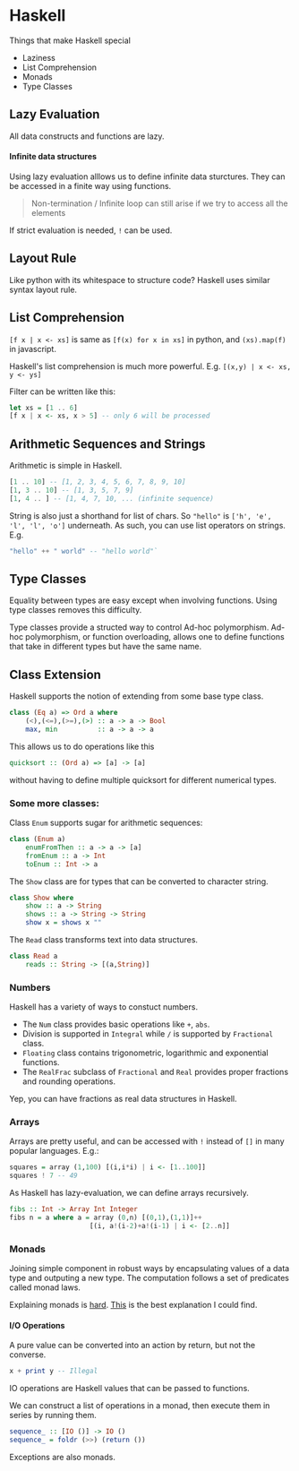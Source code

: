 # Haskell
Things that make Haskell special
- Laziness
- List Comprehension
- Monads
- Type Classes

## Lazy Evaluation
All data constructs and functions are lazy.
#### Infinite data structures
Using lazy evaluation alllows us to define infinite data sturctures.
They can be accessed in a finite way using functions.

> Non-termination / Infinite loop can still arise if we try to access all the elements

If strict evaluation is needed, `!` can be used.

## Layout Rule
Like python with its whitespace to structure code? Haskell uses similar syntax layout rule.

## List Comprehension
`[f x | x <- xs]` is same as `[f(x) for x in xs]` in python, and `(xs).map(f)` in javascript.

Haskell's list comprehension is much more powerful. E.g. `[(x,y) | x <- xs, y <- ys]`

Filter can be written like this:
```Haskell
let xs = [1 .. 6]
[f x | x <- xs, x > 5] -- only 6 will be processed
```

## Arithmetic Sequences and Strings
Arithmetic is simple in Haskell.
```Haskell
[1 .. 10] -- [1, 2, 3, 4, 5, 6, 7, 8, 9, 10]
[1, 3 .. 10] -- [1, 3, 5, 7, 9]
[1, 4 .. ] -- [1, 4, 7, 10, ... (infinite sequence)
```

String is also just a shorthand for list of chars. So `"hello"` is `['h', 'e', 'l', 'l', 'o']` underneath. As such, you can use list operators on strings. E.g.

```Haskell
"hello" ++ " world" -- "hello world"`
```

## Type Classes
Equality between types are easy except when involving functions. Using type classes removes this difficulty.

Type classes provide a structed way to control Ad-hoc polymorphism. Ad-hoc polymorphism, or function overloading, allows one to define functions that take in different types but have the same name.

## Class Extension
Haskell supports the notion of extending from some base type class.

```Haskell
class (Eq a) => Ord a where
    (<),(<=),(>=),(>) :: a -> a -> Bool
    max, min          :: a -> a -> a
```

This allows us to do operations like this

```Haskell
quicksort :: (Ord a) => [a] -> [a]
```

without having to define multiple quicksort for different numerical types.

### Some more classes:
Class `Enum` supports sugar for arithmetic sequences:
```Haskell
class (Enum a)
    enumFromThen :: a -> a -> [a]
    fromEnum :: a -> Int
    toEnum :: Int -> a
```

The `Show` class are for types that can be converted to character string.

```Haskell
class Show where
    show :: a -> String
    shows :: a -> String -> String
    show x = shows x ""
```

The `Read` class transforms text into data structures.

```Haskell
class Read a
    reads :: String -> [(a,String)]
```

### Numbers
Haskell has a variety of ways to constuct numbers.

- The `Num` class provides basic operations like `+`, `abs`.
- Division is supported in `Integral` while `/` is supported by `Fractional` class.
- `Floating` class contains trigonometric, logarithmic and exponential functions.
- The `RealFrac` subclass of `Fractional` and `Real` provides proper fractions and rounding operations.

Yep, you can have fractions as real data structures in Haskell.

### Arrays
Arrays are pretty useful, and can be accessed with `!` instead of `[]` in many popular languages. E.g.:

```Haskell
squares = array (1,100) [(i,i*i) | i <- [1..100]]
squares ! 7 -- 49
```

As Haskell has lazy-evaluation, we can define arrays recursively.

```Haskell
fibs :: Int -> Array Int Integer
fibs n = a where a = array (0,n) [(0,1),(1,1)]++
                    [(i, a!(i-2)+a!(i-1) | i <- [2..n]]
```

### Monads
Joining simple component in robust ways by encapsulating values of a data type and outputing a new type. The computation follows a set of predicates called monad laws.

Explaining monads is [hard](http://stackoverflow.com/questions/44965/what-is-a-monad). [This](http://www.matusiak.eu/numerodix/blog/2012/3/11/monads-for-the-layman/) is the best explanation I could find.

#### I/O Operations
A pure value can be converted into an action by return, but not the converse.

```Haskell
x + print y -- Illegal
```
IO operations are Haskell values that can be passed to functions.

We can construct a list of operations in a monad, then execute them in series by running them.

```Haskell
sequence_ :: [IO ()] -> IO ()
sequence_ = foldr (>>) (return ())
```

Exceptions are also monads.
















